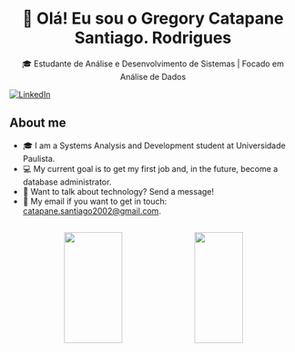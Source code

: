 <h1 align="center">👋 Olá! Eu sou o Gregory Catapane Santiago. Rodrigues</h1>


<p align="center">
  🎓 Estudante de Análise e Desenvolvimento de Sistemas | Focado em Análise de Dados  
</p>


[![LinkedIn](https://img.shields.io/badge/linkedin-%230077B5.svg?style=for-the-badge&logo=linkedin&logoColor=white)](https://www.linkedin.com/in/gregorycatapane/)

## About me

- 🎓 I am a Systems Analysis and Development student at Universidade Paulista.
- 💻 My current goal is to get my first job and, in the future, become a database administrator.
- 💭 Want to talk about technology? Send a message!
- 📧 My email if you want to get in touch: catapane.santiago2002@gmail.com.

##

<div align='center'>
   <img width="45%" height="195px" src="https://github-readme-stats.vercel.app/api?username=osantiagoo02&show_icons=true&count_private=true&title_color=80F7D4&icon_color=9d00ff&text_color=c9d1d9&bg_color=0d1117&border_color=fff0" />
   <img width="41%" height="195px" src="https://github-readme-stats.vercel.app/api/top-langs/?username=osantiagoo02&layout=compact&title_color=80F7D4&text_color=fff&bg_color=0d1117&border_color=fff0" />
<div align='center'>
